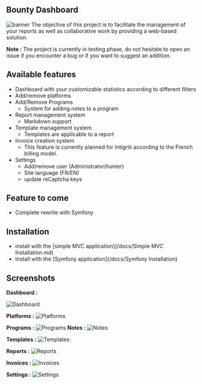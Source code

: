 

## Bounty Dashboard
![banner](https://zupimages.net/up/21/09/e6iu.png)
The objective of this project is to facilitate the management of your reports as well as collaborative work by providing a web-based solution.

**Note :** The project is currently in testing phase, do not hesitate to open an issue if you encounter a bug or if you want to suggest an addition.

## Available features
* Dashboard with your customizable statistics according to different filters
* Add/remove platforms
* Add/Remove Programs
  * System for adding notes to a program
* Report management system
  * Markdown support   
* Template management system
   * Templates are applicable to a report
* Invoice creation system
  * This feature is currently planned for Intigriti according to the French billing model.
* Settings
  * Add/remove user (Administrator/hunter)
  * Site language (FR/EN)
  * update reCaptcha keys

## Feature to come

* Complete rewrite with Symfony

## Installation

* install with the [simple MVC application](/docs/Simple MVC Installation.md)
* Install with the [Symfony application](/docs/Symfony Installation)

## Screenshots

**Dashboard :**

![Dashboard](https://zupimages.net/up/21/10/pvnt.png)

**Platforms :**
![Platforms](https://zupimages.net/up/21/09/zqhh.png)

**Programs :**
![Programs ](https://zupimages.net/up/21/09/k4ke.png)
**Notes :**
![Notes ](https://zupimages.net/up/21/10/b60z.png)

**Templates :**
![Templates ](https://zupimages.net/up/21/09/0buw.png)

**Reports :**
![Reports](https://zupimages.net/up/21/09/vavk.png)

**Invoices :**
![Invoices ](https://zupimages.net/up/21/09/76b4.png)

**Settings :**
![Settings ](https://zupimages.net/up/21/09/lgfw.png)